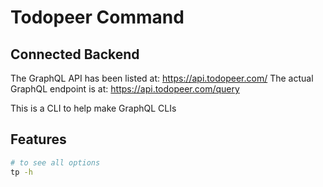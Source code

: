 # Todopeer Command

## Connected Backend

The GraphQL API has been listed at: <https://api.todopeer.com/>
The actual GraphQL endpoint is at: <https://api.todopeer.com/query>

This is a CLI to help make GraphQL CLIs

## Features

```bash
# to see all options
tp -h

```